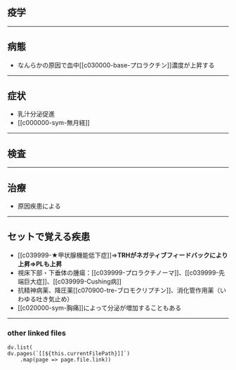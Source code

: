 ## 疫学
---
## 病態
- なんらかの原因で血中[[c030000-base-プロラクチン]]濃度が上昇する
---
## 症状
- 乳汁分泌促進
- [[c000000-sym-無月経]]
---
## 検査
---
## 治療
- 原因疾患による
---
## セットで覚える疾患
- [[c039999-★甲状腺機能低下症]]⇒**TRHがネガティブフィードバックにより上昇⇒PLも上昇**
- 視床下部・下垂体の腫瘍：[[c039999-プロラクチノーマ]]、[[c039999-先端巨大症]]、[[c039999-Cushing病]]
- 抗精神病薬、降圧薬[[c070900-tre-ブロモクリプチン]]、消化管作用薬（いわゆる吐き気止め）
- [[c020000-sym-胸痛]]によって分泌が増加することもある
---
### other linked files
```dataviewjs
dv.list(
dv.pages(`[[${this.currentFilePath}]]`)
	.map(page => page.file.link))
```
